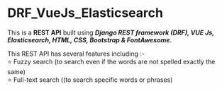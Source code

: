 # DRF_VueJs_Elasticsearch

This is a <b>REST API</b> built using <b><i>Django REST framework (DRF), VUE Js, Elasticsearch, HTML, CSS, Bootstrap & FontAwesome</i></b>.  

This REST API has several features including :-  
⭐ Fuzzy search (to search even if the words are not spelled exactly the same)  
⭐ Full-text search ((to search specific words or phrases)

